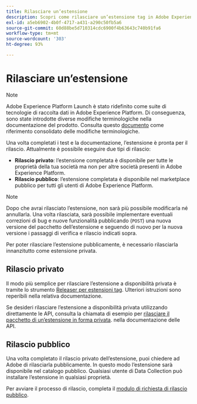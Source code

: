 ```yaml
---
title: Rilasciare un’estensione
description: Scopri come rilasciare un’estensione tag in Adobe Experience Platform in modo privato o pubblico.
exl-id: a5eb6902-4b0f-4717-a431-a290c50fb5a6
source-git-commit: 60d88be5d710314cdc6900f4b63643c740b91fa6
workflow-type: tm+mt
source-wordcount: '303'
ht-degree: 93%

---
```


# Rilasciare un’estensione

>[!NOTE]
>
>Adobe Experience Platform Launch è stato ridefinito come suite di tecnologie di raccolta dati in Adobe Experience Platform. Di conseguenza, sono state introdotte diverse modifiche terminologiche nella documentazione del prodotto. Consulta questo [documento](../../term-updates.md) come riferimento consolidato delle modifiche terminologiche.

Una volta completati i test e la documentazione, l’estensione è pronta per il rilascio. Attualmente è possibile eseguire due tipi di rilascio:

- **Rilascio privato**: l’estensione completata è disponibile per tutte le proprietà della tua società ma non per altre società presenti in Adobe Experience Platform.
- **Rilascio pubblico**: l’estensione completata è disponibile nel marketplace pubblico per tutti gli utenti di Adobe Experience Platform. 

>[!NOTE]
>
>Dopo che avrai rilasciato l’estensione, non sarà più possibile modificarla né annullarla.  Una volta rilasciata, sarà possibile implementare eventuali correzioni di bug e nuove funzionalità pubblicando (`POST`) una nuova versione del pacchetto dell’estensione e seguendo di nuovo per la nuova versione i passaggi di verifica e rilascio indicati sopra.

Per poter rilasciare l’estensione pubblicamente, è necessario rilasciarla innanzitutto come estensione privata.

## Rilascio privato

Il modo più semplice per rilasciare l’estensione a disponibilità privata è tramite lo strumento [Releaser per estensioni tag](https://www.npmjs.com/package/@adobe/reactor-releaser). Ulteriori istruzioni sono reperibili nella relativa documentazione.

Se desideri rilasciare l’estensione a disponibilità privata utilizzando direttamente le API, consulta la chiamata di esempio per [rilasciare il pacchetto di un’estensione in forma privata](../../api/endpoints/extension-packages.md/#private-release). nella documentazione delle API.

## Rilascio pubblico

Una volta completato il rilascio privato dell’estensione, puoi chiedere ad Adobe di rilasciarla pubblicamente.  In questo modo l’estensione sarà disponibile nel catalogo pubblico. Qualsiasi utente di Data Collection può installare l’estensione in qualsiasi proprietà.

Per avviare il processo di rilascio, completa il [modulo di richiesta di rilascio pubblico](https://www.feedbackprogram.adobe.com/c/r/DCExtensionReleaseRequest).
